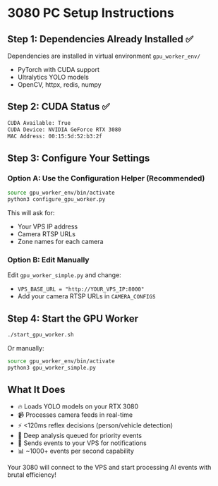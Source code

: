 # 3080 PC Setup Instructions

## Step 1: Dependencies Already Installed ✅
Dependencies are installed in virtual environment `gpu_worker_env/`
- PyTorch with CUDA support
- Ultralytics YOLO models
- OpenCV, httpx, redis, numpy

## Step 2: CUDA Status ✅
```bash
CUDA Available: True
CUDA Device: NVIDIA GeForce RTX 3080
MAC Address: 00:15:5d:52:b3:2f
```

## Step 3: Configure Your Settings

### Option A: Use the Configuration Helper (Recommended)
```bash
source gpu_worker_env/bin/activate
python3 configure_gpu_worker.py
```
This will ask for:
- Your VPS IP address
- Camera RTSP URLs
- Zone names for each camera

### Option B: Edit Manually
Edit `gpu_worker_simple.py` and change:
- `VPS_BASE_URL = "http://YOUR_VPS_IP:8000"`
- Add your camera RTSP URLs in `CAMERA_CONFIGS`

## Step 4: Start the GPU Worker
```bash
./start_gpu_worker.sh
```

Or manually:
```bash
source gpu_worker_env/bin/activate
python3 gpu_worker_simple.py
```

## What It Does
- 🔥 Loads YOLO models on your RTX 3080
- 📹 Processes camera feeds in real-time
- ⚡ <120ms reflex decisions (person/vehicle detection)
- 🧠 Deep analysis queued for priority events
- 📡 Sends events to your VPS for notifications
- 📊 ~1000+ events per second capability

Your 3080 will connect to the VPS and start processing AI events with brutal efficiency!
